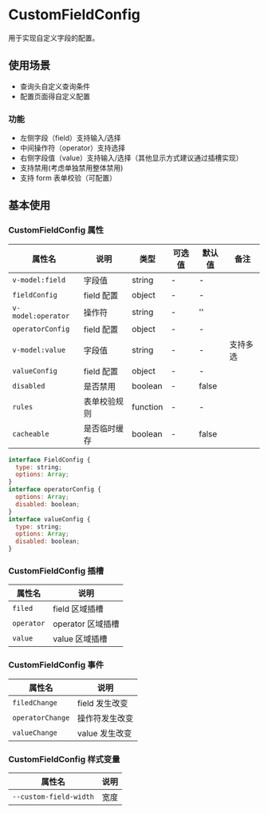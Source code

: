 # CustomFieldConfig

用于实现自定义字段的配置。

## 使用场景

- 查询头自定义查询条件
- 配置页面得自定义配置

### 功能

- 左侧字段（field）支持输入/选择
- 中间操作符（operator）支持选择
- 右侧字段值（value）支持输入/选择（其他显示方式建议通过插槽实现）
- 支持禁用(考虑单独禁用整体禁用)
- 支持 form 表单校验（可配置）

## 基本使用

### CustomFieldConfig 属性

| 属性名             | 说明         | 类型     | 可选值 | 默认值 | 备注     |
| ------------------ | ------------ | -------- | ------ | ------ | -------- |
| `v-model:field`    | 字段值       | string   | -      | -      |          |
| `fieldConfig`      | field 配置   | object   | -      | -      |          |
| `v-model:operator` | 操作符       | string   | -      | ''     |          |
| `operatorConfig`   | field 配置   | object   | -      | -      |          |
| `v-model:value`    | 字段值       | string   | -      | -      | 支持多选 |
| `valueConfig`      | field 配置   | object   | -      | -      |          |
| `disabled`         | 是否禁用     | boolean  | -      | false  |          |
| `rules`            | 表单校验规则 | function | -      | -      |          |
| `cacheable`        | 是否临时缓存 | boolean  | -      | false  |          |

```js
interface FieldConfig {
  type: string;
  options: Array;
}
interface operatorConfig {
  options: Array;
  disabled: boolean;
}
interface valueConfig {
  type: string;
  options: Array;
  disabled: boolean;
}
```

### CustomFieldConfig 插槽

| 属性名     | 说明              |
| ---------- | ----------------- |
| `filed`    | field 区域插槽    |
| `operator` | operator 区域插槽 |
| `value`    | value 区域插槽    |

### CustomFieldConfig 事件

| 属性名           | 说明           |
| ---------------- | -------------- |
| `filedChange`    | field 发生改变 |
| `operatorChange` | 操作符发生改变 |
| `valueChange`    | value 发生改变 |

### CustomFieldConfig 样式变量

| 属性名                 | 说明 |
| ---------------------- | ---- |
| `--custom-field-width` | 宽度 |
